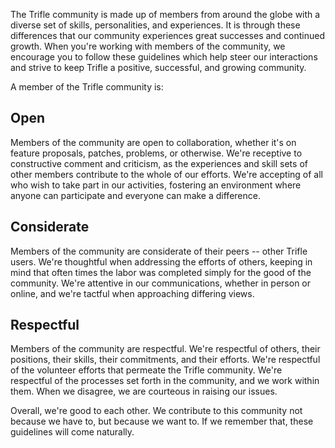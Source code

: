 The Trifle community is made up of members from around the globe with
a diverse set of skills, personalities, and experiences. It is through
these differences that our community experiences great successes and
continued growth. When you're working with members of the community,
we encourage you to follow these guidelines which help steer our
interactions and strive to keep Trifle a positive, successful, and
growing community.

A member of the Trifle community is:

## Open

Members of the community are open to collaboration, whether it's on
feature proposals, patches, problems, or otherwise. We're receptive to
constructive comment and criticism, as the experiences and skill sets
of other members contribute to the whole of our efforts. We're
accepting of all who wish to take part in our activities, fostering an
environment where anyone can participate and everyone can make a
difference.

## Considerate

Members of the community are considerate of their peers -- other
Trifle users. We're thoughtful when addressing the efforts of others,
keeping in mind that often times the labor was completed simply for
the good of the community. We're attentive in our communications,
whether in person or online, and we're tactful when approaching
differing views.

## Respectful

Members of the community are respectful. We're respectful of others,
their positions, their skills, their commitments, and their
efforts. We're respectful of the volunteer efforts that permeate the
Trifle community. We're respectful of the processes set forth in the
community, and we work within them. When we disagree, we are courteous
in raising our issues.

Overall, we're good to each other. We contribute to this community not
because we have to, but because we want to. If we remember that, these
guidelines will come naturally.

